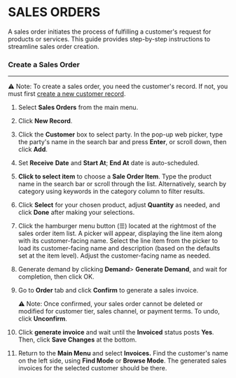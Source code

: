 
# SALES ORDERS

A sales order initiates the process of fulfilling a customer's request for products or services. This guide provides step-by-step instructions to streamline sales order creation.
### Create a Sales Order
______________________
⚠️ Note: To create a sales order, you need the customer's record. If not, you must first [create a new customer record](https://github.com/Fx-Professional-Services/HorizonDocs/blob/sales_order/Horizon%20User%20Guide/03%20Customers/Create%20a%20New%20Customer%20Record.md).

1. Select **Sales Orders** from the main menu. 

2. Click **New Record**.

3. Click the **Customer** box to select party. In the pop-up web picker, type the party's name in the search bar and press **Enter**, or scroll down, then click **Add**.

4. Set **Receive** **Date** and **Start At**; **End At** date is auto-scheduled.

5. **Click to select item** to choose a **Sale Order Item**. Type the product name in the search bar or scroll through the list. Alternatively, search by category using keywords in the category column to filter results.

6. Click **Select** for your chosen product, adjust **Quantity** as needed, and click **Done** after making your selections. 

7.  Click the hamburger menu button (☰) located at the rightmost of the sales order item list. A picker will appear, displaying the line item along with its customer-facing name. Select the line item from the picker to load its customer-facing name and description (based on the defaults set at the item level). Adjust the customer-facing name as needed.

8. Generate demand by clicking **Demand**> **Generate Demand**, and wait for completion, then click OK. 

9. Go to **Order** tab and click **Confirm** to generate a sales invoice. 

	⚠️ Note:  Once confirmed, your sales order cannot be deleted or modified for customer tier, sales channel, or payment terms. To undo, click **Unconfirm**.

10. Click **generate invoice** and wait until the **Invoiced** status posts **Yes**. Then, click **Save Changes** at the bottom. 

11. Return to the **Main Menu** and select **Invoices.** Find the customer's name on the left side, using **Find Mode** or **Browse Mode**. The generated sales invoices for the selected customer should be there. 




